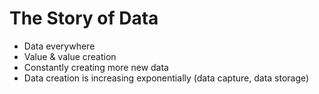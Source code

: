 # The Story of Data

- Data everywhere
- Value & value creation 
- Constantly creating more new data 
- Data creation is increasing exponentially (data capture, data storage) 


